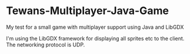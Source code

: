 # Tewans-Multiplayer-Java-Game
My test for a small game with multiplayer support using Java and LibGDX

I'm using the LibGDX framework for displaying all sprites etc to the client.
The networking protocol is UDP. 
